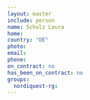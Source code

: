 ```yaml
---
layout: master
include: person
name: Schulz Laura
home:
country: "DE"
photo:
email:
phone:
on_contract: no
has_been_on_contract: no
groups:
  nordiquest-rg:
---
```

